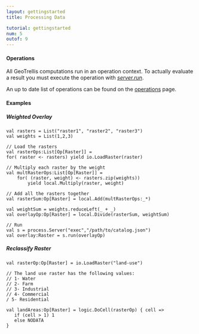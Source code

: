 ```yaml
---
layout: gettingstarted
title: Processing Data

tutorial: gettingstarted
num: 5
outof: 9
---
```


#### Operations

All GeoTrellis computations run in an operation context. To actually
evaluate a result you must execute the operation with
[*server.run*](http://geotrellis.github.com/scaladocs/latest/api/#geotrellis.process.Server).

An up to date list of operations can be found on the
[operations]({{site.baseurl}}/operations/rasterops.html) page.

#### Examples

##### Weighted Overlay

    val rasters = List("raster1", "raster2", "raster3")
    val weights = List(1,2,3)

    // Load the rasters
    val rasterOps:List[Op[Raster]] =
    for( raster <- rasters) yield io.LoadRaster(raster)

    // Multiply each raster by the weight
    val multRasterOps:List[Op[Raster]] =
        for( (raster, weight) <- rasters.zip(weights))
            yield local.Multiply(raster, weight)

    // Add all the rasters together
    val rasterSum:Op[Raster] = local.Add(multRasterOps:_*)

    val weightSum = weights.reduceLeft(_ + _)
    val overlayOp:Op[Raster] = local.Divide(rasterSum, weightSum)

    // Run
    val s = process.Server("exec","/path/to/catalog.json")
    val overlay:Raster = s.run(overlayOp)

##### Reclassify Raster

    val rasterOp:Op[Raster] = io.LoadRaster("land-use")

    // The land use raster has the following values:
    // 1- Water
    // 2- Farm
    // 3- Industrial
    // 4- Commercial
    / 5- Residential

    val landAreas:Op[Raster] = logic.DoCell(rasterOp) { cell =>
       if (cell > 1) 1
       else NODATA
    }
